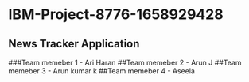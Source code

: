# IBM-Project-8776-1658929428
## News Tracker Application
###Team memeber 1 - Ari Haran 
##Team memeber 2 - Arun J
##Team memeber 3 - Arun kumar k
##Team memeber 4 - Aseela 
